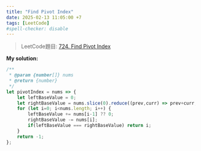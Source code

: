 ```yaml
---
title: "Find Pivot Index"
date: 2025-02-13 11:05:00 +7
tags: [LeetCode]
#spell-checker: disable
---
```


> LeetCode題目: [724. Find Pivot Index](https://leetcode.com/problems/find-pivot-index/description/?envType=study-plan-v2&envId=leetcode-75)

**My solution:**
```js
/**
 * @param {number[]} nums
 * @return {number}
 */
let pivotIndex = nums => {
    let leftBaseValue = 0;
    let rightBaseValue = nums.slice(0).reduce((prev,curr) => prev+curr, 0);
    for (let i=0; i<nums.length; i++) {
        leftBaseValue += nums[i-1] ?? 0;
        rightBaseValue -= nums[i];
        if(leftBaseValue === rightBaseValue) return i;
    }
    return -1;
};
```
